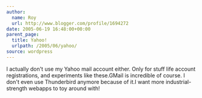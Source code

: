 ```yaml
---
author:
  name: Roy
  url: http://www.blogger.com/profile/1694272
date: 2005-06-19 16:48:00+00:00
parent_page:
  title: Yahoo!
  urlpath: /2005/06/yahoo/
source: wordpress
---
```


I actually don't use my Yahoo mail account either. Only for stuff life account  registrations, and experiments like these.GMail is incredible of course. I don't even use Thunderbird anymore because of  it.I want more industrial-strength webapps to toy around with!